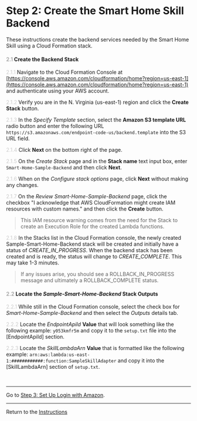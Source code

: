 # Step 2: Create the Smart Home Skill Backend
These instructions create the backend services needed by the Smart Home Skill using a Cloud Formation stack.

#### <span style="color:#aaa">2.1</span> Create the Backend Stack

<span style="color:#ccc">2.1.1</span> Navigate to the Cloud Formation Console at [https://console.aws.amazon.com/cloudformation/home?region=us-east-1](https://console.aws.amazon.com/cloudformation/home?region=us-east-1) and authenticate using your AWS account.

<span style="color:#ccc">2.1.2</span> Verify you are in the N. Virginia (us-east-1) region and click the **Create Stack** button.

<span style="color:#ccc">2.1.3</span> In the _Specify Template_ section, select the **Amazon S3 template URL** radio button and enter the following URL `https://s3.amazonaws.com/endpoint-code-us/backend.template` into the S3 URL field.

<span style="color:#ccc">2.1.4</span> Click **Next** on the bottom right of the page.

<span style="color:#ccc">2.1.5</span> On the _Create Stack_ page and in the **Stack name** text input box, enter `Smart-Home-Sample-Backend` and then click **Next**.

<span style="color:#ccc">2.1.6</span> When on the _Configure stack options_ page, click **Next** without making any changes.

<span style="color:#ccc">2.1.7</span> On the _Review Smart-Home-Sample-Backend_ page, click the checkbox "I acknowledge that AWS CloudFormation might create IAM resources with custom names." and then click the **Create** button.

> This IAM resource warning comes from the need for the Stack to create an Execution Role for the created Lambda functions.

<span style="color:#ccc">2.1.8</span> In the Stacks list in the Cloud Formation console, the newly created Sample-Smart-Home-Backend stack will be created and initially have a status of _CREATE\_IN\_PROGRESS_. When the backend stack has been created and is ready, the status will change to _CREATE\_COMPLETE_. This may take 1-3 minutes.

> If any issues arise, you should see a ROLLBACK\_IN\_PROGRESS message and ultimately a ROLLBACK\_COMPLETE status.

#### <span style="color:#aaa">2.2</span> Locate the _Sample-Smart-Home-Backend_ Stack Outputs

<span style="color:#ccc">2.2.1</span> While still in the Cloud Formation console, select the check box for _Smart-Home-Sample-Backend_ and then select the _Outputs_ details tab.

<span style="color:#ccc">2.2.2</span> Locate the _EndpointApiId_ **Value** that will look something like the following example: `y053kmfr5m` and copy it to the `setup.txt` file into the [EndpointApiId] section.

<span style="color:#ccc">2.2.3</span> Locate the _SkillLambdaArn_ **Value** that is formatted like the following example: `arn:aws:lambda:us-east-1:############:function:SampleSkillAdapter` and copy it into the [SkillLambdaArn] section of `setup.txt`.

	
<br>

____
Go to [Step 3: Set Up Login with Amazon](03-setup-lwa.md).

____
Return to the [Instructions](README.md)